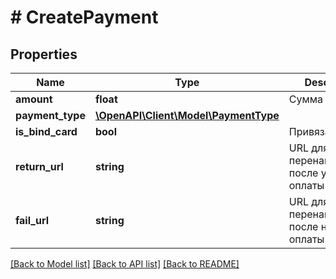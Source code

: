 # # CreatePayment

## Properties

Name | Type | Description | Notes
------------ | ------------- | ------------- | -------------
**amount** | **float** | Сумма оплаты |
**payment_type** | [**\OpenAPI\Client\Model\PaymentType**](PaymentType.md) |  |
**is_bind_card** | **bool** | Привязать карту | [optional]
**return_url** | **string** | URL для перенаправления после успешной оплаты | [optional]
**fail_url** | **string** | URL для перенаправления после неудачной оплаты | [optional]

[[Back to Model list]](../../README.md#models) [[Back to API list]](../../README.md#endpoints) [[Back to README]](../../README.md)

